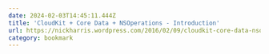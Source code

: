 ```yaml
---
date: 2024-02-03T14:45:11.444Z
title: 'CloudKit + Core Data + NSOperations - Introduction'
url: https://nickharris.wordpress.com/2016/02/09/cloudkit-core-data-nsoperations-introduction/
category: bookmark
---
```

